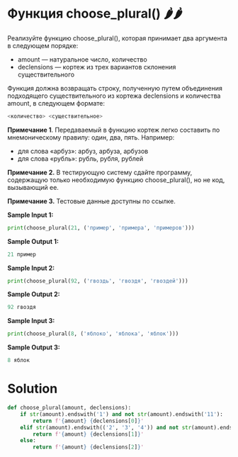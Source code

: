 # Функция choose_plural() 🌶️🌶️

Реализуйте функцию choose_plural(), которая принимает два аргумента в следующем порядке:

* amount — натуральное число, количество
* declensions — кортеж из трех вариантов склонения существительного

Функция должна возвращать строку, полученную путем объединения подходящего существительного из кортежа declensions и
количества amount, в следующем формате:

```python
<количество> <существительное>
```

**Примечание 1**. Передаваемый в функцию кортеж легко составить по мнемоническому правилу: один, два, пять. Например:

* для слова «арбуз»: арбуз, арбуза, арбузов
* для слова «рубль»: рубль, рубля, рублей

**Примечание 2.** В тестирующую систему сдайте программу, содержащую только необходимую функцию choose_plural(), но не
код, вызывающий ее.

**Примечание 3.** Тестовые данные доступны по ссылке.

**Sample Input 1:**

```python
print(choose_plural(21, ('пример', 'примера', 'примеров')))
```

**Sample Output 1:**

```python
21 пример
```

**Sample Input 2:**

```python
print(choose_plural(92, ('гвоздь', 'гвоздя', 'гвоздей')))
```

**Sample Output 2:**

```python
92 гвоздя
```

**Sample Input 3:**

```python
print(choose_plural(8, ('яблоко', 'яблока', 'яблок')))
```

**Sample Output 3:**

```python
8 яблок
```

# Solution

```python
def choose_plural(amount, declensions):
    if str(amount).endswith('1') and not str(amount).endswith('11'):
        return f'{amount} {declensions[0]}'
    elif str(amount).endswith(('2', '3', '4')) and not str(amount).endswith(('12', '13', '14')):
        return f'{amount} {declensions[1]}'
    else:
        return f'{amount} {declensions[2]}'
```